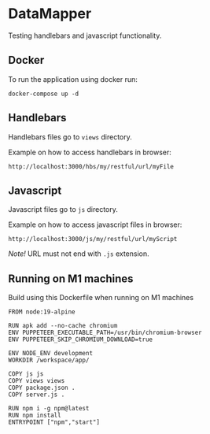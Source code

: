 # DataMapper

Testing handlebars and javascript functionality.

## Docker

To run the application using docker run:

```
docker-compose up -d
```

## Handlebars

Handlebars files go to `views` directory.

Example on how to access handlebars in browser:

```
http://localhost:3000/hbs/my/restful/url/myFile
```

## Javascript

Javascript files go to `js` directory.

Example on how to access javascript files in browser:

```
http://localhost:3000/js/my/restful/url/myScript
```

_Note!_ URL must not end with `.js` extension.

## Running on M1 machines

Build using this Dockerfile when running on M1 machines

```
FROM node:19-alpine

RUN apk add --no-cache chromium
ENV PUPPETEER_EXECUTABLE_PATH=/usr/bin/chromium-browser
ENV PUPPETEER_SKIP_CHROMIUM_DOWNLOAD=true

ENV NODE_ENV development
WORKDIR /workspace/app/

COPY js js
COPY views views
COPY package.json .
COPY server.js .

RUN npm i -g npm@latest
RUN npm install
ENTRYPOINT ["npm","start"]
```
